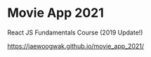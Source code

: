 # Movie App 2021

React JS Fundamentals Course (2019 Update!)


https://jaewoogwak.github.io/movie_app_2021/
